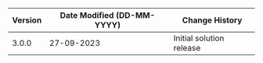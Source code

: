 | **Version** | **Date Modified (DD-MM-YYYY)** | **Change History**                                                       |
|-------------|--------------------------------|--------------------------------------------------------------------------|
| 3.0.0       | 27-09-2023                     | Initial solution release                                                 |